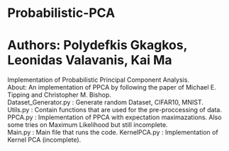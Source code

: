 # Probabilistic-PCA
# Authors: Polydefkis Gkagkos, Leonidas Valavanis, Kai Ma

Implementation of Probabilistic Principal Component Analysis.\
About: An implementation of PPCA by following the paper of Michael E. Tipping and Christopher M. Bishop.\
Dataset_Generator.py : Generate random Dataset, CIFAR10, MNIST.  
Utils.py : Contain functions that are used for the pre-proccessing of data.\
PPCA.py : Implementation of PPCA with expectation maximazations. Also some tries on Maximum Likelihood but still incomplete. \
Main.py : Main file that runs the code.
KernelPCA.py : Implementation of Kernel PCA (incomplete).


